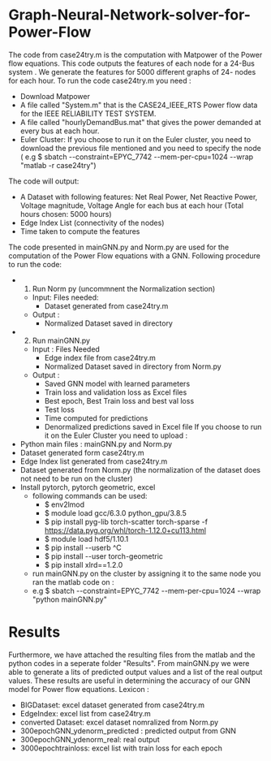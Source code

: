 # Graph-Neural-Network-solver-for-Power-Flow
The code from case24try.m is the computation with Matpower of the Power flow equations. This code outputs the features of each node for a 24-Bus system . We generate the features for 5000 different graphs of 24- nodes for each hour. 
To run the code case24try.m you need : 
- Download Matpower
- A file called "System.m" that is the CASE24_IEEE_RTS  Power flow data for the IEEE RELIABILITY TEST SYSTEM.
- A file called "hourlyDemandBus.mat" that gives the power demanded at every bus at each hour. 
- Euler Cluster: If you choose to run it on the Euler cluster, you need to download the previous file mentioned and you need to specify the node ( e.g $ sbatch --constraint=EPYC_7742 --mem-per-cpu=1024 --wrap "matlab -r case24try")

The code will output: 
- A Dataset with following features: Net Real Power, Net Reactive Power, Voltage magnitude, Voltage Angle for each bus at each hour (Total hours chosen: 5000 hours)
- Edge Index List (connectivity of the nodes) 
- Time taken to compute the features 

The code presented in mainGNN.py and Norm.py are used for the computation of the Power Flow equations with a GNN. 
Following procedure to run the code: 
- 1. Run Norm py (uncommnent the Normalization section)
  - Input: Files needed: 
    - Dataset generated from case24try.m 
  - Output : 
    - Normalized Dataset saved in directory
- 2. Run mainGNN.py 
  - Input : Files Needed
    - Edge index file from case24try.m
    - Normalized Dataset saved in directory from Norm.py
  - Output : 
    - Saved GNN model with learned parameters
    - Train loss and validation loss as Excel files
    - Best epoch, Best Train loss and best val loss 
    - Test loss
    - Time computed for predictions
    - Denormalized predictions saved in Excel file
If you choose to run it on the Euler Cluster you need to upload : 
- Python main files : mainGNN.py and Norm.py
- Dataset generated form case24try.m 
- Edge Index list  generated from case24try.m
- Dataset generated from Norm.py (the normalization of the dataset does not need to be run on the cluster) 
- Install pytorch, pytorch geometric, excel 
  - following commands can be used: 
    - $ env2lmod
    - $ module load gcc/6.3.0 python_gpu/3.8.5
    - $ pip install pyg-lib torch-scatter torch-sparse -f https://data.pyg.org/whl/torch-1.12.0+cu113.html  
    - $ module load hdf5/1.10.1
    - $ pip install --userb ^C
    - $ pip install --user torch-geometric 
    - $ pip install xlrd==1.2.0
  -  run  mainGNN.py on the cluster by assigning it to the same node you ran the matlab code on : 
    -  e.g $ sbatch --constraint=EPYC_7742 --mem-per-cpu=1024 --wrap "python mainGNN.py"

# Results
Furthermore, we have attached the resulting files from the matlab and the python codes in a seperate folder "Results". From mainGNN.py we were able to generate a lits of predicted output values and a list of the real output values. These results are useful in determining the accuracy of our GNN model for Power flow equations. 
Lexicon : 
- BIGDataset: excel dataset generated from case24try.m
- EdgeIndex: excel list from case24try.m
- converted Dataset: excel dataset nomralized from Norm.py
- 300epochGNN_ydenorm_predicted : predicted output from GNN
- 300epochGNN_ydenorm_real: real output
- 3000epochtrainloss: excel list with train loss for each epoch
